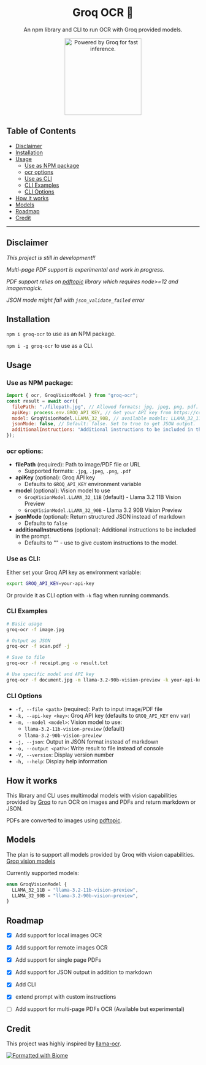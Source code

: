 <div align="center">
  <div>
    <h1 align="center">Groq OCR 🔬</h1>
  </div>
  <p>An npm library and CLI to run OCR with Groq provided models.</p>
<a href="https://groq.com" target="_blank" rel="noopener noreferrer">
  <img
    src="https://groq.com/wp-content/uploads/2024/03/PBG-mark1-color.svg"
    alt="Powered by Groq for fast inference."
    width="200"
    height="200"
  />
</a>
</div>

## Table of Contents
- [Disclaimer](#disclaimer)
- [Installation](#installation)
- [Usage](#usage)
  - [Use as NPM package](#use-as-npm-package)
  - [ocr options](#ocr-options)
  - [Use as CLI](#use-as-cli)
  - [CLI Examples](#cli-examples)
  - [CLI Options](#cli-options)
- [How it works](#how-it-works)
- [Models](#models)
- [Roadmap](#roadmap)
- [Credit](#credit)

---

## Disclaimer

_This project is still in development‼️_

_Multi-page PDF support is experimental and work in progress._

_PDF support relies on [pdftopic](https://github.com/Ilyes-El-Majouti/pdftopic) library which requires node>=12 and imagemagick._

_JSON mode might fail with `json_validate_failed` error_

## Installation

`npm i groq-ocr` to use as an NPM package.

`npm i -g groq-ocr` to use as a CLI.

## Usage

### Use as NPM package:

```javascript
import { ocr, GroqVisionModel } from "groq-ocr";
const result = await ocr({
  filePath: "./filepath.jpg", // Allowed formats: jpg, jpeg, png, pdf.
  apiKey: process.env.GROQ_API_KEY, // Get your API key from https://console.groq.com/
  model: GroqVisionModel.LLAMA_32_90B, // available models: LLAMA_32_11B, LLAMA_32_90B. Default: LLAMA_32_11B
  jsonMode: false, // Default: false. Set to true to get JSON output.
  additionalInstructions: "Additional instructions to be included in the prompt.", // Use to give custom instructions to the model.
});
```

### ocr options:

- **filePath** (required): Path to image/PDF file or URL
  - Supported formats: `.jpg`, `.jpeg`, `.png`, `.pdf`
- **apiKey** (optional): Groq API key
  - Defaults to `GROQ_API_KEY` environment variable
- **model** (optional): Vision model to use
  - `GroqVisionModel.LLAMA_32_11B` (default) - Llama 3.2 11B Vision Preview
  - `GroqVisionModel.LLAMA_32_90B` - Llama 3.2 90B Vision Preview
- **jsonMode** (optional): Return structured JSON instead of markdown
  - Defaults to `false`
- **additionalInstructions** (optional): Additional instructions to be included in the prompt.
  - Defaults to "" - use to give custom instructions to the model.

### Use as CLI:

Either set your Groq API key as environment variable:

```bash
export GROQ_API_KEY=your-api-key
```

Or provide it as CLI option with `-k` flag when running commands.

### CLI Examples

```bash
# Basic usage
groq-ocr -f image.jpg

# Output as JSON
groq-ocr -f scan.pdf -j

# Save to file
groq-ocr -f receipt.png -o result.txt

# Use specific model and API key
groq-ocr -f document.jpg -m llama-3.2-90b-vision-preview -k your-api-key
```

### CLI Options

- `-f, --file <path>` (required): Path to input image/PDF file
- `-k, --api-key <key>`: Groq API key (defaults to `GROQ_API_KEY` env var)
- `-m, --model <model>`: Vision model to use:
  - `llama-3.2-11b-vision-preview` (default)
  - `llama-3.2-90b-vision-preview`
- `-j, --json`: Output in JSON format instead of markdown
- `-o, --output <path>`: Write result to file instead of console
- `-V, --version`: Display version number
- `-h, --help`: Display help information


## How it works

This library and CLI uses multimodal models with vision capabilities provided by [Groq](https://groq.com/) to run OCR on images and PDFs and return markdown or JSON.

PDFs are converted to images using [pdftopic](https://github.com/Ilyes-El-Majouti/pdftopic).

## Models

The plan is to support all models provided by Groq with vision capabilities.
[Groq vision models](https://console.groq.com/docs/vision)

Currently supported models:

```typescript
enum GroqVisionModel {
  LLAMA_32_11B = "llama-3.2-11b-vision-preview",
  LLAMA_32_90B = "llama-3.2-90b-vision-preview",
}
```

## Roadmap

- [x] Add support for local images OCR
- [x] Add support for remote images OCR
- [x] Add support for single page PDFs
- [x] Add support for JSON output in addition to markdown
- [x] Add CLI 
- [x] extend prompt with custom instructions
- [ ] Add support for multi-page PDFs OCR (Available but experimental)


## Credit

This project was highly inspired by [llama-ocr](https://github.com/Nutlope/llama-ocr/tree/main).

[![Formatted with Biome](https://img.shields.io/badge/Formatted_with-Biome-60a5fa?style=flat&logo=biome)](https://biomejs.dev/)
